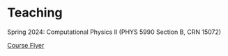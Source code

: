
# <i class="fas fa-chalkboard-teacher"></i> Teaching

Spring 2024: Computational Physics II (PHYS 5990 Section B, CRN 15072)

<a href="./PHYS_5990_B_flyer.pdf" target="_blank">Course Flyer</a>

